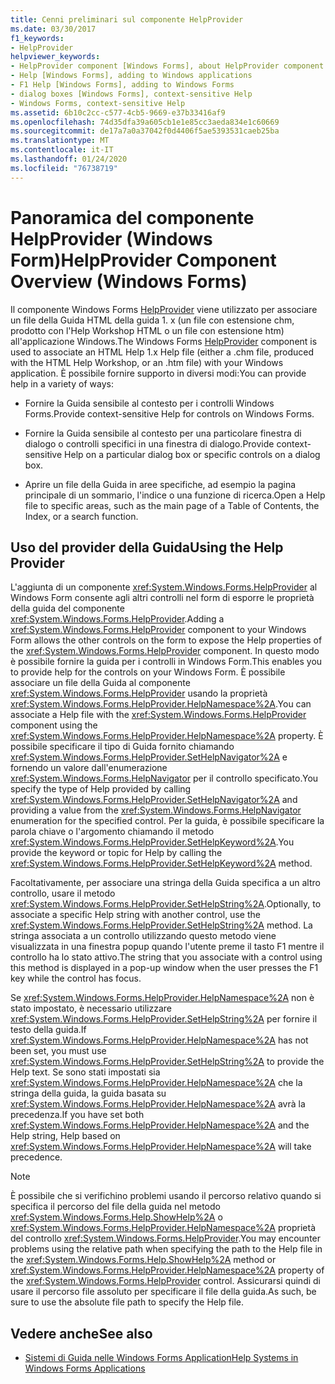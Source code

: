 ```yaml
---
title: Cenni preliminari sul componente HelpProvider
ms.date: 03/30/2017
f1_keywords:
- HelpProvider
helpviewer_keywords:
- HelpProvider component [Windows Forms], about HelpProvider component
- Help [Windows Forms], adding to Windows applications
- F1 Help [Windows Forms], adding to Windows Forms
- dialog boxes [Windows Forms], context-sensitive Help
- Windows Forms, context-sensitive Help
ms.assetid: 6b10c2cc-c577-4cb5-9669-e37b33416af9
ms.openlocfilehash: 74d35dfa39a605cb1e1e85cc3aeda834e1c60669
ms.sourcegitcommit: de17a7a0a37042f0d4406f5ae5393531caeb25ba
ms.translationtype: MT
ms.contentlocale: it-IT
ms.lasthandoff: 01/24/2020
ms.locfileid: "76738719"
---
```

# <a name="helpprovider-component-overview-windows-forms"></a><span data-ttu-id="a8b3e-102">Panoramica del componente HelpProvider (Windows Form)</span><span class="sxs-lookup"><span data-stu-id="a8b3e-102">HelpProvider Component Overview (Windows Forms)</span></span>
<span data-ttu-id="a8b3e-103">Il componente Windows Forms [HelpProvider](helpprovider-component-windows-forms.md) viene utilizzato per associare un file della Guida HTML della guida 1. x (un file con estensione chm, prodotto con l'Help Workshop HTML o un file con estensione htm) all'applicazione Windows.</span><span class="sxs-lookup"><span data-stu-id="a8b3e-103">The Windows Forms [HelpProvider](helpprovider-component-windows-forms.md) component is used to associate an HTML Help 1.x Help file (either a .chm file, produced with the HTML Help Workshop, or an .htm file) with your Windows application.</span></span> <span data-ttu-id="a8b3e-104">È possibile fornire supporto in diversi modi:</span><span class="sxs-lookup"><span data-stu-id="a8b3e-104">You can provide help in a variety of ways:</span></span>  
  
- <span data-ttu-id="a8b3e-105">Fornire la Guida sensibile al contesto per i controlli Windows Forms.</span><span class="sxs-lookup"><span data-stu-id="a8b3e-105">Provide context-sensitive Help for controls on Windows Forms.</span></span>  
  
- <span data-ttu-id="a8b3e-106">Fornire la Guida sensibile al contesto per una particolare finestra di dialogo o controlli specifici in una finestra di dialogo.</span><span class="sxs-lookup"><span data-stu-id="a8b3e-106">Provide context-sensitive Help on a particular dialog box or specific controls on a dialog box.</span></span>  
  
- <span data-ttu-id="a8b3e-107">Aprire un file della Guida in aree specifiche, ad esempio la pagina principale di un sommario, l'indice o una funzione di ricerca.</span><span class="sxs-lookup"><span data-stu-id="a8b3e-107">Open a Help file to specific areas, such as the main page of a Table of Contents, the Index, or a search function.</span></span>  
  
## <a name="using-the-help-provider"></a><span data-ttu-id="a8b3e-108">Uso del provider della Guida</span><span class="sxs-lookup"><span data-stu-id="a8b3e-108">Using the Help Provider</span></span>  
 <span data-ttu-id="a8b3e-109">L'aggiunta di un componente <xref:System.Windows.Forms.HelpProvider> al Windows Form consente agli altri controlli nel form di esporre le proprietà della guida del componente <xref:System.Windows.Forms.HelpProvider>.</span><span class="sxs-lookup"><span data-stu-id="a8b3e-109">Adding a <xref:System.Windows.Forms.HelpProvider> component to your Windows Form allows the other controls on the form to expose the Help properties of the <xref:System.Windows.Forms.HelpProvider> component.</span></span> <span data-ttu-id="a8b3e-110">In questo modo è possibile fornire la guida per i controlli in Windows Form.</span><span class="sxs-lookup"><span data-stu-id="a8b3e-110">This enables you to provide help for the controls on your Windows Form.</span></span> <span data-ttu-id="a8b3e-111">È possibile associare un file della Guida al componente <xref:System.Windows.Forms.HelpProvider> usando la proprietà <xref:System.Windows.Forms.HelpProvider.HelpNamespace%2A>.</span><span class="sxs-lookup"><span data-stu-id="a8b3e-111">You can associate a Help file with the <xref:System.Windows.Forms.HelpProvider> component using the <xref:System.Windows.Forms.HelpProvider.HelpNamespace%2A> property.</span></span> <span data-ttu-id="a8b3e-112">È possibile specificare il tipo di Guida fornito chiamando <xref:System.Windows.Forms.HelpProvider.SetHelpNavigator%2A> e fornendo un valore dall'enumerazione <xref:System.Windows.Forms.HelpNavigator> per il controllo specificato.</span><span class="sxs-lookup"><span data-stu-id="a8b3e-112">You specify the type of Help provided by calling <xref:System.Windows.Forms.HelpProvider.SetHelpNavigator%2A> and providing a value from the <xref:System.Windows.Forms.HelpNavigator> enumeration for the specified control.</span></span> <span data-ttu-id="a8b3e-113">Per la guida, è possibile specificare la parola chiave o l'argomento chiamando il metodo <xref:System.Windows.Forms.HelpProvider.SetHelpKeyword%2A>.</span><span class="sxs-lookup"><span data-stu-id="a8b3e-113">You provide the keyword or topic for Help by calling the <xref:System.Windows.Forms.HelpProvider.SetHelpKeyword%2A> method.</span></span>  
  
 <span data-ttu-id="a8b3e-114">Facoltativamente, per associare una stringa della Guida specifica a un altro controllo, usare il metodo <xref:System.Windows.Forms.HelpProvider.SetHelpString%2A>.</span><span class="sxs-lookup"><span data-stu-id="a8b3e-114">Optionally, to associate a specific Help string with another control, use the <xref:System.Windows.Forms.HelpProvider.SetHelpString%2A> method.</span></span> <span data-ttu-id="a8b3e-115">La stringa associata a un controllo utilizzando questo metodo viene visualizzata in una finestra popup quando l'utente preme il tasto F1 mentre il controllo ha lo stato attivo.</span><span class="sxs-lookup"><span data-stu-id="a8b3e-115">The string that you associate with a control using this method is displayed in a pop-up window when the user presses the F1 key while the control has focus.</span></span>  
  
 <span data-ttu-id="a8b3e-116">Se <xref:System.Windows.Forms.HelpProvider.HelpNamespace%2A> non è stato impostato, è necessario utilizzare <xref:System.Windows.Forms.HelpProvider.SetHelpString%2A> per fornire il testo della guida.</span><span class="sxs-lookup"><span data-stu-id="a8b3e-116">If <xref:System.Windows.Forms.HelpProvider.HelpNamespace%2A> has not been set, you must use <xref:System.Windows.Forms.HelpProvider.SetHelpString%2A> to provide the Help text.</span></span> <span data-ttu-id="a8b3e-117">Se sono stati impostati sia <xref:System.Windows.Forms.HelpProvider.HelpNamespace%2A> che la stringa della guida, la guida basata su <xref:System.Windows.Forms.HelpProvider.HelpNamespace%2A> avrà la precedenza.</span><span class="sxs-lookup"><span data-stu-id="a8b3e-117">If you have set both <xref:System.Windows.Forms.HelpProvider.HelpNamespace%2A> and the Help string, Help based on <xref:System.Windows.Forms.HelpProvider.HelpNamespace%2A> will take precedence.</span></span>  
  
> [!NOTE]
> <span data-ttu-id="a8b3e-118">È possibile che si verifichino problemi usando il percorso relativo quando si specifica il percorso del file della guida nel metodo <xref:System.Windows.Forms.Help.ShowHelp%2A> o <xref:System.Windows.Forms.HelpProvider.HelpNamespace%2A> proprietà del controllo <xref:System.Windows.Forms.HelpProvider>.</span><span class="sxs-lookup"><span data-stu-id="a8b3e-118">You may encounter problems using the relative path when specifying the path to the Help file in the <xref:System.Windows.Forms.Help.ShowHelp%2A> method or <xref:System.Windows.Forms.HelpProvider.HelpNamespace%2A> property of the <xref:System.Windows.Forms.HelpProvider> control.</span></span> <span data-ttu-id="a8b3e-119">Assicurarsi quindi di usare il percorso file assoluto per specificare il file della guida.</span><span class="sxs-lookup"><span data-stu-id="a8b3e-119">As such, be sure to use the absolute file path to specify the Help file.</span></span>  
  
## <a name="see-also"></a><span data-ttu-id="a8b3e-120">Vedere anche</span><span class="sxs-lookup"><span data-stu-id="a8b3e-120">See also</span></span>

- [<span data-ttu-id="a8b3e-121">Sistemi di Guida nelle Windows Forms Application</span><span class="sxs-lookup"><span data-stu-id="a8b3e-121">Help Systems in Windows Forms Applications</span></span>](../advanced/help-systems-in-windows-forms-applications.md)
